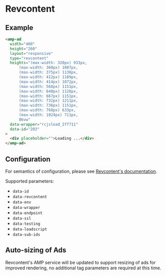 # Revcontent

## Example

```html
<amp-ad
  width="400"
  height="260"
  layout="responsive"
  type="revcontent"
  heights="(max-width: 320px) 933px,
      (max-width: 360px) 1087px,
      (max-width: 375px) 1138px,
      (max-width: 412px) 1189px,
      (max-width: 414px) 1072px,
      (max-width: 568px) 1151px,
      (max-width: 640px) 1128px,
      (max-width: 667px) 1151px,
      (max-width: 732px) 1211px,
      (max-width: 736px) 1151px,
      (max-width: 768px) 633px,
      (max-width: 1024px) 711px,
      86vw"
  data-wrapper="rcjsload_2ff711"
  data-id="203"
>
  <div placeholder="">Loading ...</div>
</amp-ad>
```

## Configuration

For semantics of configuration, please see [Revcontent's documentation](https://faq.revcontent.com/).

Supported parameters:

-   `data-id`
-   `data-revcontent`
-   `data-env`
-   `data-wrapper`
-   `data-endpoint`
-   `data-ssl`
-   `data-testing`
-   `data-loadscript`
-   `data-sub-ids`

## Auto-sizing of Ads

Revcontent's AMP service will be updated to support resizing of ads for improved rendering, no additional tag parameters are required at this time.

